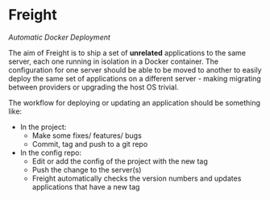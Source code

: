 # Freight

_Automatic Docker Deployment_

The aim of Freight is to ship a set of **unrelated** applications to the same server, each one running in isolation in a Docker container. The configuration for one server should be able to be moved to another to easily deploy the same set of applications on a different server - making migrating between providers or upgrading the host OS trivial.

The workflow for deploying or updating an application should be something like:

+ In the project:
  + Make some fixes/ features/ bugs
  + Commit, tag and push to a git repo
+ In the config repo:
  + Edit or add the config of the project with the new tag
  + Push the change to the server(s)
  + Freight automatically checks the version numbers and updates applications that have a new tag
